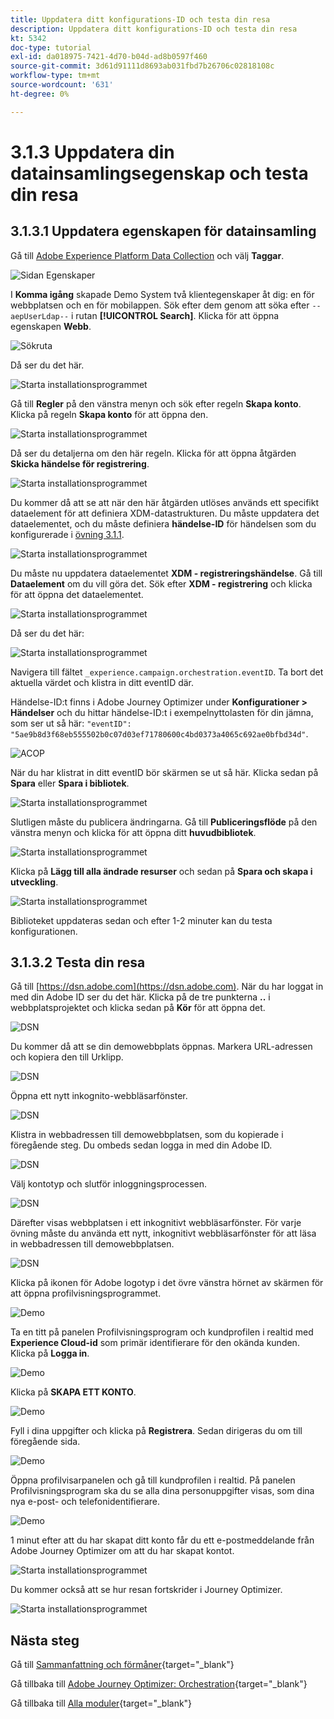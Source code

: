 ```yaml
---
title: Uppdatera ditt konfigurations-ID och testa din resa
description: Uppdatera ditt konfigurations-ID och testa din resa
kt: 5342
doc-type: tutorial
exl-id: da018975-7421-4d70-b04d-ad8b0597f460
source-git-commit: 3d61d91111d8693ab031fbd7b26706c02818108c
workflow-type: tm+mt
source-wordcount: '631'
ht-degree: 0%

---
```


# 3.1.3 Uppdatera din datainsamlingsegenskap och testa din resa

## 3.1.3.1 Uppdatera egenskapen för datainsamling

Gå till [Adobe Experience Platform Data Collection](https://experience.adobe.com/launch/) och välj **Taggar**.

![Sidan Egenskaper](./../../../../modules/delivery-activation/datacollection/dc1.1/images/launch1.png)

I **Komma igång** skapade Demo System två klientegenskaper åt dig: en för webbplatsen och en för mobilappen. Sök efter dem genom att söka efter `--aepUserLdap--` i rutan **[!UICONTROL Search]**. Klicka för att öppna egenskapen **Webb**.

![Sökruta](./../../../../modules/delivery-activation/datacollection/dc1.1/images/property6.png)

Då ser du det här.

![Starta installationsprogrammet](./images/rule1.png)

Gå till **Regler** på den vänstra menyn och sök efter regeln **Skapa konto**. Klicka på regeln **Skapa konto** för att öppna den.

![Starta installationsprogrammet](./images/rule2.png)

Då ser du detaljerna om den här regeln. Klicka för att öppna åtgärden **Skicka händelse för registrering**.

![Starta installationsprogrammet](./images/rule3.png)

Du kommer då att se att när den här åtgärden utlöses används ett specifikt dataelement för att definiera XDM-datastrukturen. Du måste uppdatera det dataelementet, och du måste definiera **händelse-ID** för händelsen som du konfigurerade i [övning 3.1.1](./ex1.md).

![Starta installationsprogrammet](./images/rule4.png)

Du måste nu uppdatera dataelementet **XDM - registreringshändelse**. Gå till **Dataelement** om du vill göra det. Sök efter **XDM - registrering** och klicka för att öppna det dataelementet.

![Starta installationsprogrammet](./images/rule5.png)

Då ser du det här:

![Starta installationsprogrammet](./images/rule6.png)

Navigera till fältet `_experience.campaign.orchestration.eventID`. Ta bort det aktuella värdet och klistra in ditt eventID där.

Händelse-ID:t finns i Adobe Journey Optimizer under **Konfigurationer > Händelser** och du hittar händelse-ID:t i exempelnyttolasten för din jämna, som ser ut så här: `"eventID": "5ae9b8d3f68eb555502b0c07d03ef71780600c4bd0373a4065c692ae0bfbd34d"`.

![ACOP](./images/payloadeventID.png)

När du har klistrat in ditt eventID bör skärmen se ut så här. Klicka sedan på **Spara** eller **Spara i bibliotek**.

![Starta installationsprogrammet](./images/rule7.png)

Slutligen måste du publicera ändringarna. Gå till **Publiceringsflöde** på den vänstra menyn och klicka för att öppna ditt **huvudbibliotek**.

![Starta installationsprogrammet](./images/rule8.png)

Klicka på **Lägg till alla ändrade resurser** och sedan på **Spara och skapa i utveckling**.

![Starta installationsprogrammet](./images/rule9.png)

Biblioteket uppdateras sedan och efter 1-2 minuter kan du testa konfigurationen.

## 3.1.3.2 Testa din resa

Gå till [https://dsn.adobe.com](https://dsn.adobe.com). När du har loggat in med din Adobe ID ser du det här. Klicka på de tre punkterna **..** i webbplatsprojektet och klicka sedan på **Kör** för att öppna det.

![DSN](./../../datacollection/dc1.1/images/web8.png)

Du kommer då att se din demowebbplats öppnas. Markera URL-adressen och kopiera den till Urklipp.

![DSN](../../../getting-started/gettingstarted/images/web3.png)

Öppna ett nytt inkognito-webbläsarfönster.

![DSN](../../../getting-started/gettingstarted/images/web4.png)

Klistra in webbadressen till demowebbplatsen, som du kopierade i föregående steg. Du ombeds sedan logga in med din Adobe ID.

![DSN](../../../getting-started/gettingstarted/images/web5.png)

Välj kontotyp och slutför inloggningsprocessen.

![DSN](../../../getting-started/gettingstarted/images/web6.png)

Därefter visas webbplatsen i ett inkognitivt webbläsarfönster. För varje övning måste du använda ett nytt, inkognitivt webbläsarfönster för att läsa in webbadressen till demowebbplatsen.

![DSN](../../../getting-started/gettingstarted/images/web7.png)

Klicka på ikonen för Adobe logotyp i det övre vänstra hörnet av skärmen för att öppna profilvisningsprogrammet.

![Demo](./../../../../modules/delivery-activation/datacollection/dc1.2/images/pv1.png)

Ta en titt på panelen Profilvisningsprogram och kundprofilen i realtid med **Experience Cloud-id** som primär identifierare för den okända kunden. Klicka på **Logga in**.

![Demo](./../../../../modules/delivery-activation/datacollection/dc1.2/images/pv2.png)

Klicka på **SKAPA ETT KONTO**.

![Demo](./../../../../modules/delivery-activation/datacollection/dc1.2/images/pv9.png)

Fyll i dina uppgifter och klicka på **Registrera**. Sedan dirigeras du om till föregående sida.

![Demo](./../../../../modules/delivery-activation/datacollection/dc1.2/images/pv10.png)

Öppna profilvisarpanelen och gå till kundprofilen i realtid. På panelen Profilvisningsprogram ska du se alla dina personuppgifter visas, som dina nya e-post- och telefonidentifierare.

![Demo](./../../../../modules/delivery-activation/datacollection/dc1.2/images/pv11.png)

1 minut efter att du har skapat ditt konto får du ett e-postmeddelande från Adobe Journey Optimizer om att du har skapat kontot.

![Starta installationsprogrammet](./images/email.png)

Du kommer också att se hur resan fortskrider i Journey Optimizer.

![Starta installationsprogrammet](./images/emaildash.png)

## Nästa steg

Gå till [Sammanfattning och förmåner](./summary.md){target="_blank"}

Gå tillbaka till [Adobe Journey Optimizer: Orchestration](./journey-orchestration-create-account.md){target="_blank"}

Gå tillbaka till [Alla moduler](./../../../../overview.md){target="_blank"}
